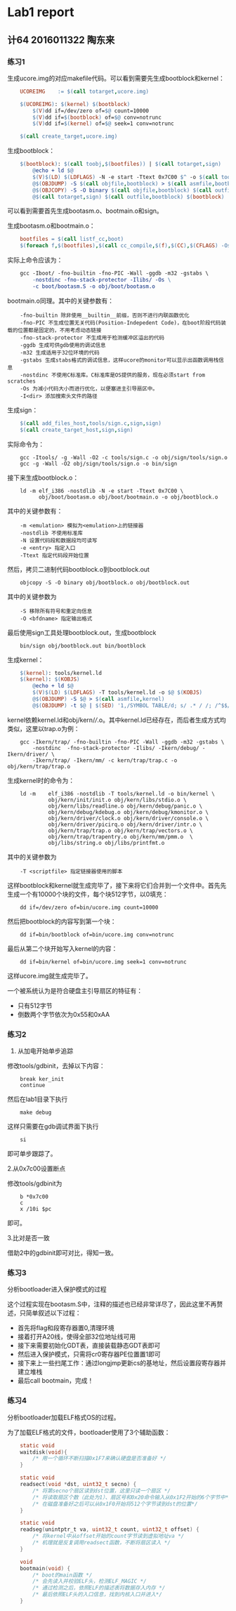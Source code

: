 # Lab1 report

## 计64 2016011322 陶东来

### 练习1

生成ucore.img的对应makefile代码。可以看到需要先生成bootblock和kernel：

```makefile
    UCOREIMG	:= $(call totarget,ucore.img)

    $(UCOREIMG): $(kernel) $(bootblock)
        $(V)dd if=/dev/zero of=$@ count=10000
        $(V)dd if=$(bootblock) of=$@ conv=notrunc
        $(V)dd if=$(kernel) of=$@ seek=1 conv=notrunc

    $(call create_target,ucore.img)
```

生成bootblock：

```makefile
    $(bootblock): $(call toobj,$(bootfiles)) | $(call totarget,sign)
        @echo + ld $@
        $(V)$(LD) $(LDFLAGS) -N -e start -Ttext 0x7C00 $^ -o $(call toobj,bootblock)
        @$(OBJDUMP) -S $(call objfile,bootblock) > $(call asmfile,bootblock)
        @$(OBJCOPY) -S -O binary $(call objfile,bootblock) $(call outfile,bootblock)
        @$(call totarget,sign) $(call outfile,bootblock) $(bootblock)
```

可以看到需要首先生成bootasm.o、bootmain.o和sign。

生成bootasm.o和bootmain.o：
```makefile
    bootfiles = $(call listf_cc,boot)
    $(foreach f,$(bootfiles),$(call cc_compile,$(f),$(CC),$(CFLAGS) -Os -nostdinc))
```
实际上命令应该为：
```makefile
    gcc -Iboot/ -fno-builtin -fno-PIC -Wall -ggdb -m32 -gstabs \
        -nostdinc -fno-stack-protector -Ilibs/ -Os \
        -c boot/bootasm.S -o obj/boot/bootasm.o
```
bootmain.o同理。其中的关键参数有：
```
    -fno-builtin 除非使用__builtin__前缀，否则不进行内联函数优化
    -fno-PIC 不生成位置无关代码(Position-Indepedent Code)，在boot阶段代码装载的位置都是固定的，不用考虑动态链接
    -fno-stack-protector 不生成用于检测缓冲区溢出的代码
    -ggdb 生成可供gdb使用的调试信息
    -m32 生成适用于32位环境的代码
    -gstabs 生成stabs格式的调试信息，这样ucore的monitor可以显示出函数调用栈信息
    -nostdinc 不使用C标准库。C标准库是OS提供的服务，现在必须start from scratches
    -Os 为减小代码大小而进行优化，以便塞进主引导扇区中。
    -I<dir> 添加搜索头文件的路径
```

生成sign：
```makefile
    $(call add_files_host,tools/sign.c,sign,sign)
    $(call create_target_host,sign,sign)
```
实际命令为：
```shell
    gcc -Itools/ -g -Wall -O2 -c tools/sign.c -o obj/sign/tools/sign.o
    gcc -g -Wall -O2 obj/sign/tools/sign.o -o bin/sign
```

接下来生成bootblock.o：
```shell
    ld -m elf_i386 -nostdlib -N -e start -Ttext 0x7C00 \
          obj/boot/bootasm.o obj/boot/bootmain.o -o obj/bootblock.o
```

其中的关键参数有：
```
    -m <emulation> 模拟为<emulation>上的链接器
    -nostdlib 不使用标准库
    -N 设置代码段和数据段均可读写
    -e <entry> 指定入口
    -Ttext 指定代码段开始位置
```

然后，拷贝二进制代码bootblock.o到bootblock.out
```shell
    objcopy -S -O binary obj/bootblock.o obj/bootblock.out
```
其中的关键参数为
```
    -S 移除所有符号和重定向信息
    -O <bfdname> 指定输出格式
```

最后使用sign工具处理bootblock.out，生成bootblock
```shell
    bin/sign obj/bootblock.out bin/bootblock
```

生成kernel：
```makefile
    $(kernel): tools/kernel.ld
    $(kernel): $(KOBJS)
        @echo + ld $@
        $(V)$(LD) $(LDFLAGS) -T tools/kernel.ld -o $@ $(KOBJS)
        @$(OBJDUMP) -S $@ > $(call asmfile,kernel)
        @$(OBJDUMP) -t $@ | $(SED) '1,/SYMBOL TABLE/d; s/ .* / /; /^$$/d' > $(call symfile,kernel)
```

kernel依赖kernel.ld和obj/kern/*/*.o。其中kernel.ld已经存在，而后者生成方式均类似，这里以trap.o为例：
```shell
    gcc -Ikern/trap/ -fno-builtin -fno-PIC -Wall -ggdb -m32 -gstabs \
        -nostdinc  -fno-stack-protector -Ilibs/ -Ikern/debug/ -Ikern/driver/ \
        -Ikern/trap/ -Ikern/mm/ -c kern/trap/trap.c -o obj/kern/trap/trap.o
```

生成kernel时的命令为：
```shell
    ld -m    elf_i386 -nostdlib -T tools/kernel.ld -o bin/kernel \
             obj/kern/init/init.o obj/kern/libs/stdio.o \
             obj/kern/libs/readline.o obj/kern/debug/panic.o \
             obj/kern/debug/kdebug.o obj/kern/debug/kmonitor.o \
             obj/kern/driver/clock.o obj/kern/driver/console.o \
             obj/kern/driver/picirq.o obj/kern/driver/intr.o \
             obj/kern/trap/trap.o obj/kern/trap/vectors.o \
             obj/kern/trap/trapentry.o obj/kern/mm/pmm.o  \
             obj/libs/string.o obj/libs/printfmt.o
```
其中的关键参数为
```shell
    -T <scriptfile> 指定链接器使用的脚本
```

这样bootblock和kernel就生成完毕了，接下来将它们合并到一个文件中。首先先生成一个有10000个块的文件，每个块512字节，以0填充：
```shell
    dd if=/dev/zero of=bin/ucore.img count=10000
```

然后把bootblock的内容写到第一个块：
```shell
    dd if=bin/bootblock of=bin/ucore.img conv=notrunc
```

最后从第二个块开始写入kernel的内容：
```shell
    dd if=bin/kernel of=bin/ucore.img seek=1 conv=notrunc
```

这样ucore.img就生成完毕了。

一个被系统认为是符合硬盘主引导扇区的特征有：
+ 只有512字节
+ 倒数两个字节依次为0x55和0xAA

### 练习2

1. 从加电开始单步追踪

修改tools/gdbinit，去掉以下内容：
```gdb
    break ker_init
    continue
```

然后在lab1目录下执行
```shell
    make debug
```

这样只需要在gdb调试界面下执行
```
    si
```
即可单步跟踪了。

2.从0x7c00设置断点

修改tools/gdbinit为
```
    b *0x7c00
    c
    x /10i $pc

```
即可。

3.比对是否一致

借助2中的gdbinit即可对比，得知一致。

### 练习3
分析bootloader进入保护模式的过程

这个过程实现在bootasm.S中，注释的描述也已经非常详尽了，因此这里不再赘述，只简单叙述以下过程：
+ 首先将flag和段寄存器置0,清理环境
+ 接着打开A20线，使得全部32位地址线可用
+ 接下来需要初始化GDT表，直接装载静态GDT表即可
+ 然后进入保护模式，只需将cr0寄存器PE位置置1即可
+ 接下来上一些扫尾工作：通过longjmp更新cs的基地址，然后设置段寄存器并建立堆栈
+ 最后call bootmain，完成！

### 练习4
分析bootloader加载ELF格式OS的过程。

为了加载ELF格式的文件，bootloader使用了3个辅助函数：
```C
    static void
    waitdisk(void){
        /* 用一个循环不断扫描0x1F7来确认硬盘是否准备好 */
    }

    static void
    readsect(void *dst, uint32_t secno) {
        /* 将第secno个扇区读到dst位置，这里只读一个扇区 */
        /* 将读取扇区个数（此处为1）、扇区号和0x20命令输入从0x1F2开始的6个字节中*/
        /* 在磁盘准备好之后可以从0x1F0开始将512个字节读到dst的位置*/
    }

    static void
    readseg(unintptr_t va, uint32_t count, uint32_t offset) {
        /* 将kernel中从offset开始的count字节读到虚拟地址va */
        /* 机理就是反复调用readsect函数，不断将扇区读入 */
    }

    void
    bootmain(void) {
        /* boot的main函数 */
        /* 会先读入并校验ELF头，检测ELF_MAGIC */
        /* 通过检测之后，依照ELF的描述表将数据存入内存 */
        /* 最后依照ELF头的入口信息，找到内核入口并进入*/
    }
```



 



